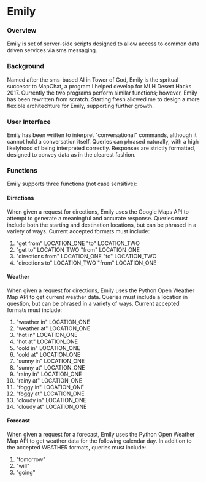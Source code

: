 # Emily

### Overview
Emily is set of server-side scripts designed to allow access to common data driven services via sms messaging.

### Background
Named after the sms-based AI in Tower of God, Emily is the spritual succesor to MapChat, a program I helped develop for MLH Desert Hacks 2017. Currently the two programs perform similar functions; however, Emily has been rewritten from scratch. Starting fresh allowed me to design a more flexible architechture for Emily, supporting further growth.

### User Interface
Emily has been written to interpret "conversational" commands, although it cannot hold a conversation itself. Queries can phrased naturally, with a high likelyhood of being interpreted correctly. Responses are strictly formatted, designed to convey data as in the clearest fashion.


### Functions
Emily supports three functions (not case sensitive):

#### Directions
When given a request for directions, Emily uses the Google Maps API to attempt to generate a meaningful and accurate response. Queries must include both the starting and destination locations, but can be phrased in a variety of ways. Current accepted formats must include:
1. "get from" LOCATION_ONE "to" LOCATION_TWO
2. "get to" LOCATION_TWO "from" LOCATION_ONE
3. "directions from" LOCATION_ONE "to" LOCATION_TWO
4. "directions to" LOCATION_TWO "from" LOCATION_ONE

#### Weather
When given a request for directions, Emily uses the Python Open Weather Map API to get current weather data. Queries must include a location in question, but can be phrased in a variety of ways. Current accepted formats must include:
1. "weather in" LOCATION_ONE
2. "weather at" LOCATION_ONE
3. "hot in" LOCATION_ONE
4. "hot at" LOCATION_ONE
5. "cold in" LOCATION_ONE
6. "cold at" LOCATION_ONE
7. "sunny in" LOCATION_ONE
8. "sunny at" LOCATION_ONE
9. "rainy in" LOCATION_ONE
10. "rainy at" LOCATION_ONE
11. "foggy in" LOCATION_ONE
12. "foggy at" LOCATION_ONE
13. "cloudy in" LOCATION_ONE
14. "cloudy at" LOCATION_ONE

#### Forecast
When given a request for a forecast, Emily uses the Python Open Weather Map API to get weather data for the following calendar day. In addition to the accepted WEATHER formats, queries must include:
1. "tomorrow"
2. "will"
3. "going"
